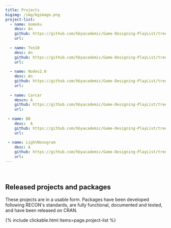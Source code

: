 ```yaml
---
title: Projects
bigimg: /img/bgimage.png
project-list:
  - name: Gomoku
    desc: An 
    github: https://github.com/hbyacademic/Game-Designing-PlayList/tree/master/GD_014_GomokuAPP
    url: 
    
  - name: Ten10
    desc: An 
    github: https://github.com/hbyacademic/Game-Designing-PlayList/tree/master/GD_015_Ten10APP
    url: 
  
  - name: Nodes2.0
    desc: An 
    github: https://github.com/hbyacademic/Game-Designing-PlayList/tree/master/GD_016_NodesAPP
    url: 
  
  - name: Carcar
    descn: A 
    github: https://github.com/hbyacademic/Game-Designing-PlayList/tree/master/GD_017_CarcarAPP
    url: 
      
 - name: BB
    desc:  A 
    github: https://github.com/hbyacademic/Game-Designing-PlayList/tree/master/GD_018_BrickBreakerApp
    url: 
    
 - name: LightNonogram
    desc: A 
    github: https://github.com/hbyacademic/Game-Designing-PlayList/tree/master/GD_019_LightNonogram
    url: 
---
```




<br>

## Released projects and packages

These projects are in a usable form. Packages have been developed following
RECON's standards, are fully functional, documented and tested, and have been
released on CRAN.

{% include clickable.html items=page.project-list %}
